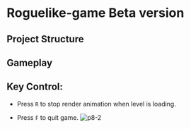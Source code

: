 # Roguelike-game Beta version

## Project Structure

## Gameplay

## Key Control:

* Press `R` to stop render animation when level is loading.

* Press `F` to quit game. ![p8-2](https://user-images.githubusercontent.com/64794482/173077825-1ba4bc3b-beff-499e-83f0-3daf532e338e.jpg)




